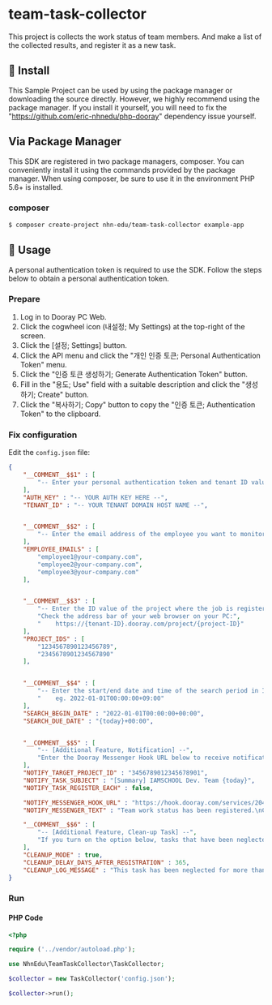 # team-task-collector
This project is collects the work status of team members. And make a list of the collected results, and register it as a new task.


## 💾 Install

This Sample Project can be used by using the package manager or downloading the source directly. However, we highly recommend using the package manager.
If you install it yourself, you will need to fix the "https://github.com/eric-nhnedu/php-dooray" dependency issue yourself.

## Via Package Manager
This SDK are registered in two package managers, composer. You can conveniently install it using the commands provided by the package manager. When using composer, be sure to use it in the environment PHP 5.6+ is installed.

### composer

```sh
$ composer create-project nhn-edu/team-task-collector example-app
```

## 🔨 Usage

A personal authentication token is required to use the SDK.
Follow the steps below to obtain a personal authentication token.


### Prepare

1. Log in to Dooray PC Web.
2. Click the cogwheel icon (내설정; My Settings) at the top-right of the screen.
3. Click the [설정; Settings] button.
4. Click the API menu and click the "개인 인증 토큰; Personal Authentication Token" menu.
5. Click the "인증 토큰 생성하기; Generate Authentication Token" button.
6. Fill in the "용도; Use" field with a suitable description and click the "생성하기; Create" button.
7. Click the "복사하기; Copy" button to copy the "인증 토큰; Authentication Token" to the clipboard.

### Fix configuration

Edit the `config.json` file:

```json
{
	"__COMMENT__$$1" : [
		"-- Enter your personal authentication token and tenant ID values below. --"
	],
	"AUTH_KEY" : "-- YOUR AUTH KEY HERE --",
	"TENANT_ID" : "-- YOUR TENANT DOMAIN HOST NAME --",


	"__COMMENT__$$2" : [
		"-- Enter the email address of the employee you want to monitor. --"
	],
	"EMPLOYEE_EMAILS" : [
		"employee1@your-company.com",
		"employee2@your-company.com",
		"employee3@your-company.com"
	],


	"__COMMENT__$$3" : [
		"-- Enter the ID value of the project where the job is registered. --",
		"Check the address bar of your web browser on your PC:",
		"    https://{tenant-ID}.dooray.com/project/{project-ID}"
	],
	"PROJECT_IDS" : [
		"1234567890123456789",
		"2345678901234567890"
	],


	"__COMMENT__$$4" : [
		"-- Enter the start/end date and time of the search period in ISO8601 format. --",
		"    eg. 2022-01-01T00:00:00+09:00"
	],
	"SEARCH_BEGIN_DATE" : "2022-01-01T00:00:00+00:00",
	"SEARCH_DUE_DATE" : "{today}+00:00",


	"__COMMENT__$$5" : [
		"-- [Additional Feature, Notification] --",
		"Enter the Dooray Messenger Hook URL below to receive notifications. (optional) --"
	],
	"NOTIFY_TARGET_PROJECT_ID" : "3456789012345678901",
	"NOTIFY_TASK_SUBJECT" : "[Summary] IAMSCHOOL Dev. Team {today}",
	"NOTIFY_TASK_REGISTER_EACH" : false,

	"NOTIFY_MESSENGER_HOOK_URL" : "https://hook.dooray.com/services/2049115262726134450/3205835367300737562/9fVoDjpsSw6wbm7Z1qBjHg",
	"NOTIFY_MESSENGER_TEXT" : "Team work status has been registered.\nCheck each one to see if there are any tasks that I have forgotten.\n\n{url}\n\nHave a good day!",

	"__COMMENT__$$6" : [
		"-- [Additional Feature, Clean-up Task] --",
		"If you turn on the option below, tasks that have been neglected for a long time are completed. --"
	],
	"CLEANUP_MODE" : true,
	"CLEANUP_DELAY_DAYS_AFTER_REGISTRATION" : 365,
	"CLEANUP_LOG_MESSAGE" : "This task has been neglected for more than `365 days`, so I changed the task status to Completed."
}
```

### Run

#### PHP Code

```php
<?php

require ('../vendor/autoload.php');

use NhnEdu\TeamTaskCollector\TaskCollector;

$collector = new TaskCollector('config.json');

$collector->run();
```
